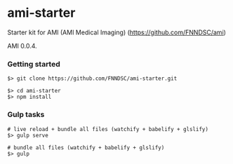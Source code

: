 # ami-starter
Starter kit for AMI (AMI Medical Imaging) (https://github.com/FNNDSC/ami)

AMI 0.0.4.

### Getting started

```
$> git clone https://github.com/FNNDSC/ami-starter.git

$> cd ami-starter
$> npm install
```

### Gulp tasks

```
# live reload + bundle all files (watchify + babelify + glslify)
$> gulp serve

# bundle all files (watchify + babelify + glslify)
$> gulp
```
